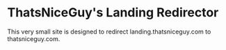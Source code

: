 # ThatsNiceGuy's Landing Redirector
This very small site is designed to redirect landing.thatsniceguy.com to thatsniceguy.com.